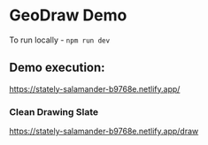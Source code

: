 # GeoDraw Demo

To run locally - 
`npm run dev`


## Demo execution:
https://stately-salamander-b9768e.netlify.app/

### Clean Drawing Slate 
https://stately-salamander-b9768e.netlify.app/draw
